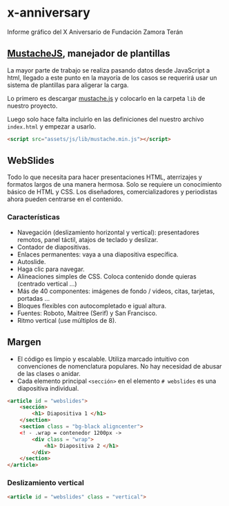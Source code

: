 # x-anniversary

Informe gráfico del X Aniversario de Fundación Zamora Terán


## [MustacheJS](https://mustache.github.io/), manejador de plantillas

La mayor parte de trabajo se realiza pasando datos desde JavaScript a html,
llegado a este punto en la mayoría de los casos se requerirá usar un sistema de
plantillas para aligerar la carga.

Lo primero es descargar [mustache.js](https://raw.githubusercontent.com/janl/mustache.js/master/mustache.min.js)
y colocarlo en la carpeta `lib` de nuestro proyecto.

Luego solo hace falta incluirlo en las definiciones del nuestro archivo
`index.html` y empezar a usarlo.

```HTML
<script src="assets/js/lib/mustache.min.js"></script>
```
## WebSlides

Todo lo que necesita para hacer presentaciones HTML, aterrizajes y formatos
largos de una manera hermosa. Solo se requiere un conocimiento básico de HTML y
CSS. Los diseñadores, comercializadores y periodistas ahora pueden centrarse en
el contenido.

### Características

- Navegación (deslizamiento horizontal y vertical): presentadores remotos,
  panel táctil, atajos de teclado y deslizar.
- Contador de diapositivas.
- Enlaces permanentes: vaya a una diapositiva específica.
- Autoslide.
- Haga clic para navegar.
- Alineaciones simples de CSS. Coloca contenido donde quieras (centrado
  vertical ...)
- Más de 40 componentes: imágenes de fondo / videos, citas, tarjetas, portadas
  ...
- Bloques flexibles con autocompletado e igual altura.
- Fuentes: Roboto, Maitree (Serif) y San Francisco.
- Ritmo vertical (use múltiplos de 8).

## Margen

- El código es limpio y escalable. Utiliza marcado intuitivo con convenciones
  de nomenclatura populares. No hay necesidad de abusar de las clases o anidar.
- Cada elemento principal `<sección>` en el elemento `# webslides` es una
  diapositiva individual.

```HTML
<article id = "webslides">
    <sección>
        <h1> Diapositiva 1 </h1>
    </section>
    <section class = "bg-black aligncenter">
    <! - .wrap = contenedor 1200px ->
        <div class = "wrap">
            <h1> Diapositiva 2 </h1>
        </div>
    </section>
</article>
```

### Deslizamiento vertical

```HTML
<article id = "webslides" class = "vertical">
```
